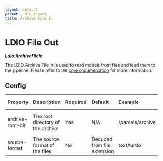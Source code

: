 ```yaml
---
layout: default
parent: LDIO Inputs
title: Archive File In
---
```


# LDIO File Out

***Ldio:ArchiveFileIn***

The LDIO Archive File In is used to read models from files and feed them to the pipeline.
Please refer to the [core documentation](../../core/ldi-inputs/file-archiving.md) for more information.

## Config

| Property         | Description                       | Required | Default                     | Example          | Supported values                |
|:-----------------|:----------------------------------|:---------|:----------------------------|:-----------------|:--------------------------------|
| archive-root-dir | The root directory of the archive | Yes      | N/A                         | /parcels/archive | Linux (+ Mac) and Windows paths |
| source-format    | The source format of the files    | No       | Deduced from file extension | text/turtle      | Any Jena supported format       |
